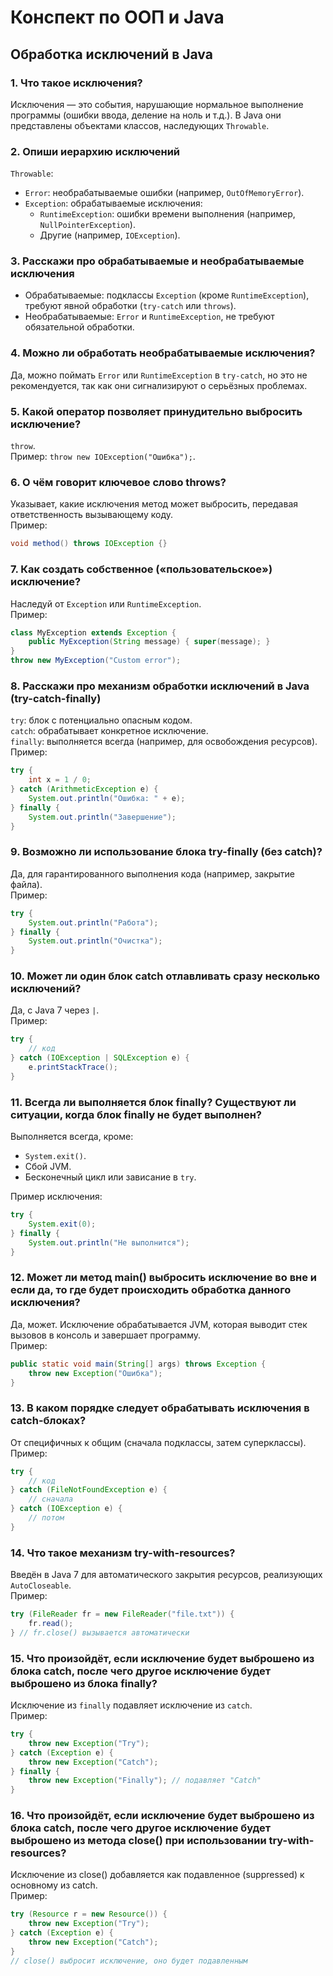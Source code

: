 # Конспект по ООП и Java

## Обработка исключений в Java

### 1. Что такое исключения?
Исключения — это события, нарушающие нормальное выполнение программы (ошибки ввода, деление на ноль и т.д.). В Java они представлены объектами классов, наследующих `Throwable`.

### 2. Опиши иерархию исключений
`Throwable`:
- `Error`: необрабатываемые ошибки (например, `OutOfMemoryError`).
- `Exception`: обрабатываемые исключения:
  - `RuntimeException`: ошибки времени выполнения (например, `NullPointerException`).
  - Другие (например, `IOException`).

### 3. Расскажи про обрабатываемые и необрабатываемые исключения
- Обрабатываемые: подклассы `Exception` (кроме `RuntimeException`), требуют явной обработки (`try-catch` или `throws`).
- Необрабатываемые: `Error` и `RuntimeException`, не требуют обязательной обработки.

### 4. Можно ли обработать необрабатываемые исключения?
Да, можно поймать `Error` или `RuntimeException` в `try-catch`, но это не рекомендуется, так как они сигнализируют о серьёзных проблемах.

### 5. Какой оператор позволяет принудительно выбросить исключение?
`throw`.  
Пример: `throw new IOException("Ошибка");`.

### 6. О чём говорит ключевое слово throws?
Указывает, какие исключения метод может выбросить, передавая ответственность вызывающему коду.  
Пример:
```java
void method() throws IOException {}
```

### 7. Как создать собственное («пользовательское») исключение?
Наследуй от `Exception` или `RuntimeException`.  
Пример:
```java
class MyException extends Exception {
    public MyException(String message) { super(message); }
}
throw new MyException("Custom error");
```

### 8. Расскажи про механизм обработки исключений в Java (try-catch-finally)
`try`: блок с потенциально опасным кодом.  
`catch`: обрабатывает конкретное исключение.  
`finally`: выполняется всегда (например, для освобождения ресурсов).  
Пример:
```java
try {
    int x = 1 / 0;
} catch (ArithmeticException e) {
    System.out.println("Ошибка: " + e);
} finally {
    System.out.println("Завершение");
}
```

### 9. Возможно ли использование блока try-finally (без catch)?
Да, для гарантированного выполнения кода (например, закрытие файла).  
Пример:
```java
try {
    System.out.println("Работа");
} finally {
    System.out.println("Очистка");
}
```

### 10. Может ли один блок catch отлавливать сразу несколько исключений?
Да, с Java 7 через `|`.  
Пример:
```java
try {
    // код
} catch (IOException | SQLException e) {
    e.printStackTrace();
}
```

### 11. Всегда ли выполняется блок finally? Существуют ли ситуации, когда блок finally не будет выполнен?
Выполняется всегда, кроме:
- `System.exit()`.
- Сбой JVM.
- Бесконечный цикл или зависание в `try`.

Пример исключения:
```java
try {
    System.exit(0);
} finally {
    System.out.println("Не выполнится");
}
```

### 12. Может ли метод main() выбросить исключение во вне и если да, то где будет происходить обработка данного исключения?
Да, может. Исключение обрабатывается JVM, которая выводит стек вызовов в консоль и завершает программу.  
Пример:
```java
public static void main(String[] args) throws Exception {
    throw new Exception("Ошибка");
}
```

### 13. В каком порядке следует обрабатывать исключения в catch-блоках?
От специфичных к общим (сначала подклассы, затем суперклассы).  
Пример:
```java
try {
    // код
} catch (FileNotFoundException e) {
    // сначала
} catch (IOException e) {
    // потом
}
```

### 14. Что такое механизм try-with-resources?
Введён в Java 7 для автоматического закрытия ресурсов, реализующих `AutoCloseable`.  
Пример:
```java
try (FileReader fr = new FileReader("file.txt")) {
    fr.read();
} // fr.close() вызывается автоматически
```

### 15. Что произойдёт, если исключение будет выброшено из блока catch, после чего другое исключение будет выброшено из блока finally?
Исключение из `finally` подавляет исключение из `catch`.  
Пример:
```java
try {
    throw new Exception("Try");
} catch (Exception e) {
    throw new Exception("Catch");
} finally {
    throw new Exception("Finally"); // подавляет "Catch"
}
```

### 16. Что произойдёт, если исключение будет выброшено из блока catch, после чего другое исключение будет выброшено из метода close() при использовании try-with-resources?
Исключение из close() добавляется как подавленное (suppressed) к основному из catch.  
Пример:
```java
try (Resource r = new Resource()) {
    throw new Exception("Try");
} catch (Exception e) {
    throw new Exception("Catch");
}
// close() выбросит исключение, оно будет подавленным
```